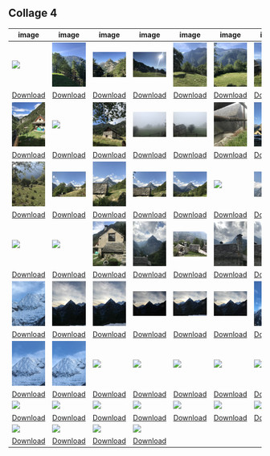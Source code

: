 ## Collage 4

|image|image|image|image|image|image|image|image|image|image|
|---|---|---|---|---|---|---|---|---|---|
| <img src="../assets/collage4/IMG_0294.jpg" width="300px" /> | <img src="../assets/collage4/IMG_5617.jpg" width="300px" /> | <img src="../assets/collage4/IMG_5620.jpg" width="300px" /> | <img src="../assets/collage4/IMG_5624.jpg" width="300px" /> | <img src="../assets/collage4/IMG_5689.jpg" width="300px" /> | <img src="../assets/collage4/IMG_5692.jpg" width="300px" /> | <img src="../assets/collage4/IMG_5762.jpg" width="300px" /> | <img src="../assets/collage4/IMG_5832.jpg" width="300px" /> | <img src="../assets/collage4/IMG_5889.jpg" width="300px" /> | <img src="../assets/collage4/IMG_5943.jpg" width="300px" /> |
| [Download](https://sigrid-paintings.s3.amazonaws.com/assets/collage4/IMG_0294.jpg) | [Download](https://sigrid-paintings.s3.amazonaws.com/assets/collage4/IMG_5617.jpg) | [Download](https://sigrid-paintings.s3.amazonaws.com/assets/collage4/IMG_5620.jpg) | [Download](https://sigrid-paintings.s3.amazonaws.com/assets/collage4/IMG_5624.jpg) | [Download](https://sigrid-paintings.s3.amazonaws.com/assets/collage4/IMG_5689.jpg) | [Download](https://sigrid-paintings.s3.amazonaws.com/assets/collage4/IMG_5692.jpg) | [Download](https://sigrid-paintings.s3.amazonaws.com/assets/collage4/IMG_5762.jpg) | [Download](https://sigrid-paintings.s3.amazonaws.com/assets/collage4/IMG_5832.jpg) | [Download](https://sigrid-paintings.s3.amazonaws.com/assets/collage4/IMG_5889.jpg) | [Download](https://sigrid-paintings.s3.amazonaws.com/assets/collage4/IMG_5943.jpg) |
| <img src="../assets/collage4/IMG_6423.jpg" width="300px" /> | <img src="../assets/collage4/IMG_6470.jpg" width="300px" /> | <img src="../assets/collage4/IMG_6709.jpg" width="300px" /> | <img src="../assets/collage4/IMG_6725.jpg" width="300px" /> | <img src="../assets/collage4/IMG_6726.jpg" width="300px" /> | <img src="../assets/collage4/IMG_6732.jpg" width="300px" /> | <img src="../assets/collage4/IMG_6734.jpg" width="300px" /> | <img src="../assets/collage4/IMG_6736.jpg" width="300px" /> | <img src="../assets/collage4/IMG_6741.jpg" width="300px" /> | <img src="../assets/collage4/IMG_6745.jpg" width="300px" /> |
| [Download](https://sigrid-paintings.s3.amazonaws.com/assets/collage4/IMG_6423.jpg) | [Download](https://sigrid-paintings.s3.amazonaws.com/assets/collage4/IMG_6470.jpg) | [Download](https://sigrid-paintings.s3.amazonaws.com/assets/collage4/IMG_6709.jpg) | [Download](https://sigrid-paintings.s3.amazonaws.com/assets/collage4/IMG_6725.jpg) | [Download](https://sigrid-paintings.s3.amazonaws.com/assets/collage4/IMG_6726.jpg) | [Download](https://sigrid-paintings.s3.amazonaws.com/assets/collage4/IMG_6732.jpg) | [Download](https://sigrid-paintings.s3.amazonaws.com/assets/collage4/IMG_6734.jpg) | [Download](https://sigrid-paintings.s3.amazonaws.com/assets/collage4/IMG_6736.jpg) | [Download](https://sigrid-paintings.s3.amazonaws.com/assets/collage4/IMG_6741.jpg) | [Download](https://sigrid-paintings.s3.amazonaws.com/assets/collage4/IMG_6745.jpg) |
| <img src="../assets/collage4/IMG_7216.jpg" width="300px" /> | <img src="../assets/collage4/IMG_7217.jpg" width="300px" /> | <img src="../assets/collage4/IMG_7218.jpg" width="300px" /> | <img src="../assets/collage4/IMG_7219.jpg" width="300px" /> | <img src="../assets/collage4/IMG_7222.jpg" width="300px" /> | <img src="../assets/collage4/IMG_7232.jpg" width="300px" /> | <img src="../assets/collage4/IMG_7255.jpg" width="300px" /> | <img src="../assets/collage4/IMG_7257.jpg" width="300px" /> | <img src="../assets/collage4/IMG_7274.jpg" width="300px" /> | <img src="../assets/collage4/IMG_7285.jpg" width="300px" /> |
| [Download](https://sigrid-paintings.s3.amazonaws.com/assets/collage4/IMG_7216.jpg) | [Download](https://sigrid-paintings.s3.amazonaws.com/assets/collage4/IMG_7217.jpg) | [Download](https://sigrid-paintings.s3.amazonaws.com/assets/collage4/IMG_7218.jpg) | [Download](https://sigrid-paintings.s3.amazonaws.com/assets/collage4/IMG_7219.jpg) | [Download](https://sigrid-paintings.s3.amazonaws.com/assets/collage4/IMG_7222.jpg) | [Download](https://sigrid-paintings.s3.amazonaws.com/assets/collage4/IMG_7232.jpg) | [Download](https://sigrid-paintings.s3.amazonaws.com/assets/collage4/IMG_7255.jpg) | [Download](https://sigrid-paintings.s3.amazonaws.com/assets/collage4/IMG_7257.jpg) | [Download](https://sigrid-paintings.s3.amazonaws.com/assets/collage4/IMG_7274.jpg) | [Download](https://sigrid-paintings.s3.amazonaws.com/assets/collage4/IMG_7285.jpg) |
| <img src="../assets/collage4/IMG_7286.jpg" width="300px" /> | <img src="../assets/collage4/IMG_7290.jpg" width="300px" /> | <img src="../assets/collage4/IMG_7295.jpg" width="300px" /> | <img src="../assets/collage4/IMG_7301.jpg" width="300px" /> | <img src="../assets/collage4/IMG_7303.jpg" width="300px" /> | <img src="../assets/collage4/IMG_7305.jpg" width="300px" /> | <img src="../assets/collage4/IMG_7307.jpg" width="300px" /> | <img src="../assets/collage4/IMG_7321.jpg" width="300px" /> | <img src="../assets/collage4/IMG_7328.jpg" width="300px" /> | <img src="../assets/collage4/IMG_8844.jpg" width="300px" /> |
| [Download](https://sigrid-paintings.s3.amazonaws.com/assets/collage4/IMG_7286.jpg) | [Download](https://sigrid-paintings.s3.amazonaws.com/assets/collage4/IMG_7290.jpg) | [Download](https://sigrid-paintings.s3.amazonaws.com/assets/collage4/IMG_7295.jpg) | [Download](https://sigrid-paintings.s3.amazonaws.com/assets/collage4/IMG_7301.jpg) | [Download](https://sigrid-paintings.s3.amazonaws.com/assets/collage4/IMG_7303.jpg) | [Download](https://sigrid-paintings.s3.amazonaws.com/assets/collage4/IMG_7305.jpg) | [Download](https://sigrid-paintings.s3.amazonaws.com/assets/collage4/IMG_7307.jpg) | [Download](https://sigrid-paintings.s3.amazonaws.com/assets/collage4/IMG_7321.jpg) | [Download](https://sigrid-paintings.s3.amazonaws.com/assets/collage4/IMG_7328.jpg) | [Download](https://sigrid-paintings.s3.amazonaws.com/assets/collage4/IMG_8844.jpg) |
| <img src="../assets/collage4/IMG_8845.jpg" width="300px" /> | <img src="../assets/collage4/IMG_8846.jpg" width="300px" /> | <img src="../assets/collage4/IMG_8847.jpg" width="300px" /> | <img src="../assets/collage4/IMG_8848.jpg" width="300px" /> | <img src="../assets/collage4/IMG_8849.jpg" width="300px" /> | <img src="../assets/collage4/IMG_8850.jpg" width="300px" /> | <img src="../assets/collage4/IMG_8851.jpg" width="300px" /> | <img src="../assets/collage4/IMG_8852.jpg" width="300px" /> | <img src="../assets/collage4/IMG_8853.jpg" width="300px" /> | <img src="../assets/collage4/IMG_8854.jpg" width="300px" /> |
| [Download](https://sigrid-paintings.s3.amazonaws.com/assets/collage4/IMG_8845.jpg) | [Download](https://sigrid-paintings.s3.amazonaws.com/assets/collage4/IMG_8846.jpg) | [Download](https://sigrid-paintings.s3.amazonaws.com/assets/collage4/IMG_8847.jpg) | [Download](https://sigrid-paintings.s3.amazonaws.com/assets/collage4/IMG_8848.jpg) | [Download](https://sigrid-paintings.s3.amazonaws.com/assets/collage4/IMG_8849.jpg) | [Download](https://sigrid-paintings.s3.amazonaws.com/assets/collage4/IMG_8850.jpg) | [Download](https://sigrid-paintings.s3.amazonaws.com/assets/collage4/IMG_8851.jpg) | [Download](https://sigrid-paintings.s3.amazonaws.com/assets/collage4/IMG_8852.jpg) | [Download](https://sigrid-paintings.s3.amazonaws.com/assets/collage4/IMG_8853.jpg) | [Download](https://sigrid-paintings.s3.amazonaws.com/assets/collage4/IMG_8854.jpg) |
| <img src="../assets/collage4/IMG_8855.jpg" width="300px" /> | <img src="../assets/collage4/IMG_8856.jpg" width="300px" /> | <img src="../assets/collage4/img1.jpg" width="300px" /> | <img src="../assets/collage4/img10.jpg" width="300px" /> | <img src="../assets/collage4/img11.jpg" width="300px" /> | <img src="../assets/collage4/img12.jpg" width="300px" /> | <img src="../assets/collage4/img13.jpg" width="300px" /> | <img src="../assets/collage4/img14.jpg" width="300px" /> | <img src="../assets/collage4/img15.jpg" width="300px" /> | <img src="../assets/collage4/img16.jpg" width="300px" /> |
| [Download](https://sigrid-paintings.s3.amazonaws.com/assets/collage4/IMG_8855.jpg) | [Download](https://sigrid-paintings.s3.amazonaws.com/assets/collage4/IMG_8856.jpg) | [Download](https://sigrid-paintings.s3.amazonaws.com/assets/collage4/img1.jpg) | [Download](https://sigrid-paintings.s3.amazonaws.com/assets/collage4/img10.jpg) | [Download](https://sigrid-paintings.s3.amazonaws.com/assets/collage4/img11.jpg) | [Download](https://sigrid-paintings.s3.amazonaws.com/assets/collage4/img12.jpg) | [Download](https://sigrid-paintings.s3.amazonaws.com/assets/collage4/img13.jpg) | [Download](https://sigrid-paintings.s3.amazonaws.com/assets/collage4/img14.jpg) | [Download](https://sigrid-paintings.s3.amazonaws.com/assets/collage4/img15.jpg) | [Download](https://sigrid-paintings.s3.amazonaws.com/assets/collage4/img16.jpg) |
| <img src="../assets/collage4/img17.jpg" width="300px" /> | <img src="../assets/collage4/img2.jpg" width="300px" /> | <img src="../assets/collage4/img25.jpg" width="300px" /> | <img src="../assets/collage4/img27.jpg" width="300px" /> | <img src="../assets/collage4/img28.jpg" width="300px" /> | <img src="../assets/collage4/img29.jpg" width="300px" /> | <img src="../assets/collage4/img3.jpg" width="300px" /> | <img src="../assets/collage4/img30.jpg" width="300px" /> | <img src="../assets/collage4/img4.jpg" width="300px" /> | <img src="../assets/collage4/img5.jpg" width="300px" /> |
| [Download](https://sigrid-paintings.s3.amazonaws.com/assets/collage4/img17.jpg) | [Download](https://sigrid-paintings.s3.amazonaws.com/assets/collage4/img2.jpg) | [Download](https://sigrid-paintings.s3.amazonaws.com/assets/collage4/img25.jpg) | [Download](https://sigrid-paintings.s3.amazonaws.com/assets/collage4/img27.jpg) | [Download](https://sigrid-paintings.s3.amazonaws.com/assets/collage4/img28.jpg) | [Download](https://sigrid-paintings.s3.amazonaws.com/assets/collage4/img29.jpg) | [Download](https://sigrid-paintings.s3.amazonaws.com/assets/collage4/img3.jpg) | [Download](https://sigrid-paintings.s3.amazonaws.com/assets/collage4/img30.jpg) | [Download](https://sigrid-paintings.s3.amazonaws.com/assets/collage4/img4.jpg) | [Download](https://sigrid-paintings.s3.amazonaws.com/assets/collage4/img5.jpg) |
| <img src="../assets/collage4/img6.jpg" width="300px" /> | <img src="../assets/collage4/img7.jpg" width="300px" /> | <img src="../assets/collage4/img8.jpg" width="300px" /> | <img src="../assets/collage4/img9.jpg" width="300px" /> |  |  |  |  |  |  |
| [Download](https://sigrid-paintings.s3.amazonaws.com/assets/collage4/img6.jpg) | [Download](https://sigrid-paintings.s3.amazonaws.com/assets/collage4/img7.jpg) | [Download](https://sigrid-paintings.s3.amazonaws.com/assets/collage4/img8.jpg) | [Download](https://sigrid-paintings.s3.amazonaws.com/assets/collage4/img9.jpg) |  |  |  |  |  |  |
